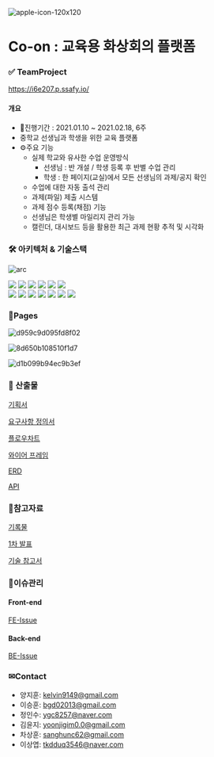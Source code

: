 ![apple-icon-120x120](C:\Users\SSAFY\Desktop\ssafy2\공통\S06P12E207\images\apple-icon-120x120.png)

# Co-on : 교육용 화상회의 플랫폼

### ✅ TeamProject

https://i6e207.p.ssafy.io/

#### 개요

- 📆진행기간 : 2021.01.10 ~ 2021.02.18, 6주
- 중학교 선생님과 학생을 위한 교육 플랫폼
- ⚙주요 기능
  - 실제 학교와 유사한 수업 운영방식
    - 선생님 : 반 개설 / 학생 등록 후 반별 수업 관리
    - 학생 : 한 페이지(교실)에서 모든 선생님의 과제/공지 확인
  - 수업에 대한 자동 출석 관리
  - 과제(파일) 제출 시스템
  - 과제 점수 등록(채점) 기능
  - 선생님은 학생별 마일리지 관리 가능
  - 캘린더, 대시보드 등을 활용한 최근 과제 현황 추적 및 시각화

### 🛠 아키텍처 & 기술스택

![arc](C:\Users\SSAFY\Desktop\ssafy2\공통\S06P12E207\images\arc.png)

<img src="https://img.shields.io/badge/vue-4FC08D?style=for-the-badge&logo=vue.js&logoColor=white">
<img src="https://img.shields.io/badge/node.js-339933?style=for-the-badge&logo=Node.js&logoColor=white">
<img src="https://img.shields.io/badge/npm-CB3837?style=for-the-badge&logo=npm&logoColor=white">
<img src="https://img.shields.io/badge/IntelliJ-000000?style=for-the-badge&logo=IntelliJ&logoColor=white">
<img src="https://img.shields.io/badge/spring-6DB33F?style=for-the-badge&logo=spring&logoColor=white">
<img src="https://img.shields.io/badge/java-007396?style=for-the-badge&logo=java&logoColor=white">
<br/>
<img src="https://img.shields.io/badge/nginx-009639?style=for-the-badge&logo=nginx&logoColor=white">
<img src="https://img.shields.io/badge/apache tomcat-F8DC75?style=for-the-badge&logo=apachetomcat&logoColor=white">
<img src="https://img.shields.io/badge/mysql-4479A1?style=for-the-badge&logo=mysql&logoColor=white">
<img src="https://img.shields.io/badge/gitlab-181717?style=for-the-badge&logo=gitlab&logoColor=white">
<img src="https://img.shields.io/badge/amazonaws-232F3E?style=for-the-badge&logo=amazonaws&logoColor=white">
<img src="https://img.shields.io/badge/Jira-0052CC?style=for-the-badge&logo=Jira&logoColor=white">
<img src="https://img.shields.io/badge/Jenkins-D24939?style=for-the-badge&logo=Jenkins&logoColor=white">
<br/>

### 📄Pages

![d959c9d095fd8f02](C:\Users\SSAFY\Desktop\ssafy2\공통\S06P12E207\images\d959c9d095fd8f02.gif)

![8d650b108510f1d7](C:\Users\SSAFY\Desktop\ssafy2\공통\S06P12E207\images\8d650b108510f1d7.gif)

![d1b099b94ec9b3ef](C:\Users\SSAFY\Desktop\ssafy2\공통\S06P12E207\images\d1b099b94ec9b3ef.gif)

### 📝 산출물

[기획서](https://www.notion.so/85de967ca42241c8bf378ad99bfb9362)

[요구사항 정의서](https://www.notion.so/fa56eed887d64c99abf27acd7ffb826d)

[플로우차트](https://www.notion.so/81897471a4e543c586614851936c2db9)

[와이어 프레임](https://www.notion.so/06de41462d5b42dfb9c960a6b83c01d1)

[ERD](https://www.notion.so/ERD-e3fe1de186984fb7948501e0d1a1b119)

[API](https://www.notion.so/API-a04d965be11f494296a059aa155afdcd)

### 📌참고자료

[기록물](https://www.notion.so/363584496eb94fdb86c663fba3a53a37)

[1차 발표](https://www.notion.so/1-88f3f21255524512b557ef38fa9b5bef)

[기술 참고서](https://www.notion.so/6e5074d34bb442d08df551bbd92a33b6)

### 🔧이슈관리

#### Front-end

[FE-Issue](https://www.notion.so/FE-Issue-1781ff91aaa64a7885a265e7ca16ad4f)

#### Back-end

[BE-Issue](https://www.notion.so/BE-Issue-0efa094ad620430dae9724a768a40ad9)

### ✉Contact

- 양지훈: kelvin9149@gmail.com
- 이승훈: bgd02013@gmail.com
- 정인수: ygc8257@naver.com
- 김윤지: yoonjigim0.0@gmail.com
- 차상훈: sanghunc62@gmail.com
- 이상엽: tkdduq3546@naver.com

## 
